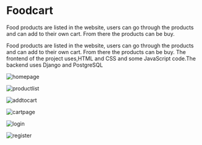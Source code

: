 # Foodcart
Food products are listed in the website, users can go through the products and can add to their own cart. From there the products can be buy.

Food products are listed in the website, users can go through the products and can add to their own cart. From there the products can be buy. The frontend of the project uses,HTML and CSS and some JavaScript code.The backend uses Django and PostgreSQL

![homepage](https://user-images.githubusercontent.com/111589122/218325345-db1781ce-5157-46c1-8655-0bd4ce858853.PNG)

![productlist](https://user-images.githubusercontent.com/111589122/218325376-45ba52d8-d5d5-4742-8edc-7d9fe608b391.PNG)

![addtocart](https://user-images.githubusercontent.com/111589122/218325387-460c1318-4220-4f94-8208-9c86c8eda019.PNG)

![cartpage](https://user-images.githubusercontent.com/111589122/218325410-e3797011-80ff-4770-80bf-679da29fcf5e.PNG)

![login](https://user-images.githubusercontent.com/111589122/218325420-d15185ee-ddd7-4ba9-b58d-75ef27a0fed7.PNG)

![register](https://user-images.githubusercontent.com/111589122/218325434-65d4a927-02ee-451d-9c8c-22332718d99d.PNG)


